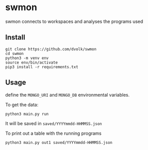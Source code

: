 # swmon

swmon connects to workspaces and analyses the programs used

## Install

```
git clone https://github.com/dvolk/swmon
cd swmon
python3 -m venv env
source env/bin/activate
pip3 install -r requirements.txt
```

## Usage

define the `MONGO_URI` and `MONGO_DB` environmental variables.

To get the data:

```
python3 main.py run
```

It will be saved in `saved/YYYYmmdd-HHMMSS.json`

To print out a table with the running programs

```
python3 main.py out1 saved/YYYYmmdd-HHMMSS.json
```
